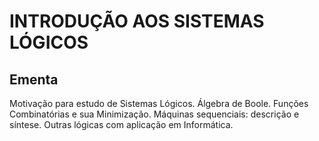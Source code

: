 # INTRODUÇÃO AOS SISTEMAS LÓGICOS

## Ementa

Motivação para estudo de Sistemas Lógicos. Álgebra de Boole. Funções Combinatórias e sua Minimização. Máquinas sequenciais: descrição e síntese. Outras lógicas com aplicação em Informática.